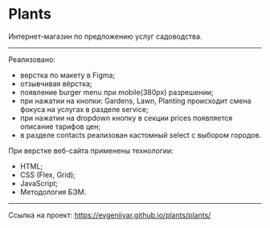 # Plants #

Интернет-магазин по предложению услуг садоводства.

---

Реализовано:
* верстка по макету в Figma;
* отзывчивая вёрстка;
* появление burger menu при mobile(380px) разрешении;
* при нажатии на кнопки: Gardens, Lawn, Planting происходит смена фокуса на услугах в разделе service;
* при нажатии на dropdown кнопку в секции prices появляется описание тарифов цен;
* в разделе contacts реализован кастомный select с выбором городов.

При верстке веб-сайта применены технологии:
* HTML;
* CSS (Flex, Grid);
* JavaScript;
* Методология БЭМ.

---

Ссылка на проект: https://evgeniiyar.github.io/plants/plants/
